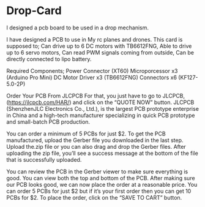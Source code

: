 # Drop-Card
I designed a pcb board to be used in a drop mechanism.

I have designed a PCB to use in My rc planes and drones. This card is supposed to; 
Can drive up to 6 DC motors with TB6612FNG,
Able to drive up to 6 servo motors,
Can read PWM signals coming from outside,
Can be directly connected to lipo battery.


Required Components; 
Power Connector (XT60) 
Microporcessor x3 (Arduino Pro Mini) 
DC Motor Driver x3 (TB6612FNG) 
Connectors x6 (KF127-5.0-2P) 


Order Your PCB From JLCPCB
For that, you just have to go to JLCPCB, (https://jlcpcb.com/HAR/) and click on the “QUOTE NOW” button. JLCPCB (ShenzhenJLC Electronics Co., Ltd.), is the largest PCB prototype enterprise in China and a high-tech manufacturer specializing in quick PCB prototype and small-batch PCB production.

You can order a minimum of 5 PCBs for just $2. To get the PCB manufactured, upload the Gerber file you downloaded in the last step. Upload the.zip file or you can also drag and drop the Gerber files. After uploading the zip file, you’ll see a success message at the bottom of the file that is successfully uploaded.

You can review the PCB in the Gerber viewer to make sure everything is good. You can view both the top and bottom of the PCB. After making sure our PCB looks good, we can now place the order at a reasonable price. You can order 5 PCBs for just $2 but if it’s your first order then you can get 10 PCBs for $2. To place the order, click on the “SAVE TO CART” button. 
